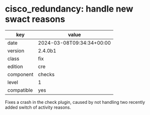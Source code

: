 [//]: # (werk v2)
# cisco_redundancy: handle new swact reasons

key        | value
---------- | ---
date       | 2024-03-08T09:34:34+00:00
version    | 2.4.0b1
class      | fix
edition    | cre
component  | checks
level      | 1
compatible | yes

Fixes a crash in the check plugin, caused by not handling two recently added switch of activity reasons.
